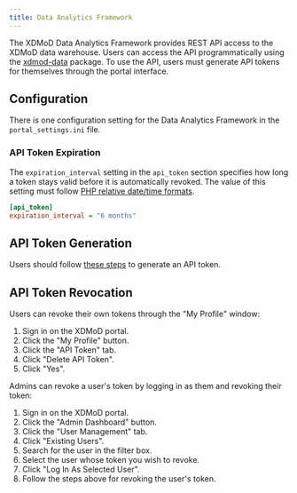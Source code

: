 ```yaml
---
title: Data Analytics Framework
---
```


The XDMoD Data Analytics Framework provides REST API access to the XDMoD data warehouse. Users can access the API programmatically using the [xdmod-data](https://github.com/ubccr/xdmod-data) package. To use the API, users must generate API tokens for themselves through the portal interface.

## Configuration

There is one configuration setting for the Data Analytics Framework in the `portal_settings.ini` file.

### API Token Expiration

The `expiration_interval` setting in the `api_token` section specifies how long a token stays valid before it is automatically revoked. The value of this setting must follow [PHP relative date/time formats](https://www.php.net/manual/en/datetime.formats.relative.php).

```ini
[api_token]
expiration_interval = "6 months"
```

## API Token Generation

Users should follow [these steps](https://github.com/ubccr/xdmod-data#api-token-access) to generate an API token.

## API Token Revocation

Users can revoke their own tokens through the "My Profile" window:
1. Sign in on the XDMoD portal.
1. Click the "My Profile" button.
1. Click the "API Token" tab.
1. Click "Delete API Token".
1. Click "Yes".

Admins can revoke a user's token by logging in as them and revoking their token:
1. Sign in on the XDMoD portal.
1. Click the "Admin Dashboard" button.
1. Click the "User Management" tab.
1. Click "Existing Users".
1. Search for the user in the filter box.
1. Select the user whose token you wish to revoke.
1. Click "Log In As Selected User".
1. Follow the steps above for revoking the user's token.
